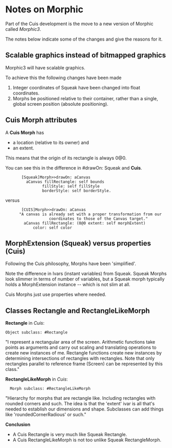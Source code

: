 Notes on Morphic
================

Part of the Cuis development is the move to a new version of Morphic called *Morphic3*.

The notes below indicate some of the changes and give the reasons for it.


Scalable graphics instead of bitmapped graphics
-----------------------------------------------

Morphic3 will have scalable graphics.

To achieve this the following changes have been made

1. Integer coordinates of Squeak have been changed into float coordinates.
2. Morphs be positioned relative to their container, rather than a single, global screen position (absolute positioning).
   
   
Cuis Morph attributes
---------------------

A **Cuis Morph** has 
- a location (relative to its owner) and 
- an extent.

This means that the origin of its rectangle is always 0@0.

You can see this in the difference in #drawOn: Squeak and **Cuis**.


           [Squeak]Morph>>drawOn: aCanvas
             aCanvas fillRectangle: self bounds
                    fillStyle: self fillStyle
                    borderStyle: self borderStyle.

versus


           [CUIS]Morph>>drawOn: aCanvas
          "A canvas is already set with a proper transformation from our
                       coordinates to those of the Canvas target."
            aCanvas fillRectangle: (0@0 extent: self morphExtent)
                color: self color


MorphExtension (Squeak) versus properties (Cuis)
------------------------------------------------

Following the Cuis philosophy, Morphs have been 'simplified'.

Note the difference in Ivars (instant variables) from Squeak. 
Squeak Morphs look slimmer in terms of number of variables, but a Squeak morph typically  holds 
a MorphExtension instance -- which is not slim at all.

Cuis Morphs just use properties where needed.


Classes Rectangle and RectangleLikeMorph
----------------------------------------



**Rectangle** in *Cuis*:

    Object subclass: #Rectangle
    
"I represent a rectangular area of the screen. Arithmetic functions take points as arguments 
      and carry out scaling and translating operations to create new instances of me. Rectangle functions create new instances by determining intersections of rectangles with rectangles.
Note that only rectangles parallel to reference frame (Screen) can be represented by this class."


**RectangleLikeMorph** in *Cuis*:

      Morph subclass: #RectangleLikeMorph
    
"Hierarchy for morphs that are rectangle like. Including rectangles with rounded corners and such. The idea is that the 'extent' ivar is all that's needed to establish our dimensions and shape. Subclasses can add things like 'roundedCornerRadious' or such."


**Conclusion**

- A Cuis Rectangle is very much like Squeak Rectangle. 
- A Cuis RectangleLikeMorph is not too unlike Squeak RectangleMorph.

